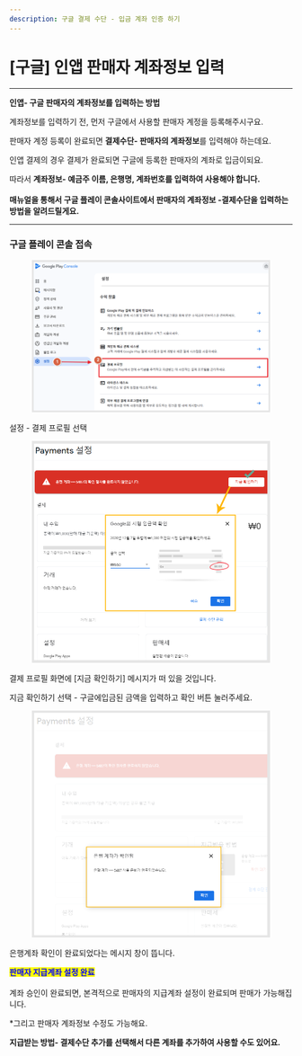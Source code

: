 ```yaml
---
description: 구글 결제 수단 - 입금 계좌 인증 하기
---
```


# \[구글] 인앱 판매자 계좌정보 입력

***

**인앱- 구글 판매자의 계좌정보를 입력하는 방법**

계좌정보를 입력하기 전, 먼저 구글에서 사용할 판매자 계정을 등록해주시구요.&#x20;

판매자 계정 등록이 완료되면 **결제수단- 판매자의 계좌정보**를 입력해야 하는데요.

인앱 결제의 경우 결제가 완료되면 구글에 등록한 판매자의 계좌로 입금이되요.&#x20;

따라서 **계좌정보- 예금주 이름, 은행명, 계좌번호를 입력하여 사용해야 합니다.** \
\
**매뉴얼을 통해서 구글 플레이 콘솔사이트에서 판매자의 계좌정보 -결제수단을 입력하는 방법을 알려드릴게요.**&#x20;



***



### 구글 플레이 콘솔 접속&#x20;

<figure><img src="../../.gitbook/assets/인앱결제프로필1.png" alt=""><figcaption></figcaption></figure>

설정 - 결제 프로필 선택

<figure><img src="../../.gitbook/assets/인앱결제프로필12.png" alt=""><figcaption></figcaption></figure>

결제 프로필 화면에  \[지금 확인하기] 메시지가 떠 있을 것입니다.

&#x20;지금 확인하기 선택 - 구글에입금된 금액을 입력하고 확인 버튼 눌러주세요.&#x20;



<div align="left"><figure><img src="../../.gitbook/assets/인앱결제프로필13.png" alt=""><figcaption></figcaption></figure></div>

은행계좌 확인이 완료되었다는 메시지 창이 뜹니다.



<mark style="color:blue;">**판매자 지급계좌 설정 완료**</mark> \
\
계좌 승인이 완료되면, 본격적으로 판매자의 지급계좌 설정이 완료되며 판매가 가능해집니다.

\*그리고 판매자 계좌정보 수정도 가능해요.&#x20;

**지급받는 방법- 결제수단 추가를 선택해서 다른 계좌를 추가하여 사용할 수도 있어요.**
